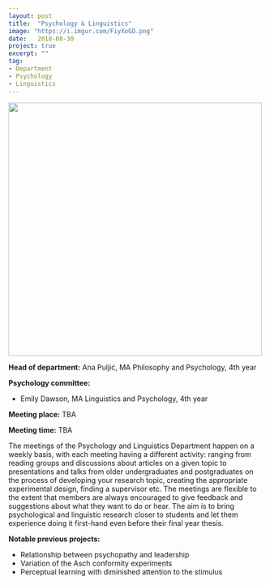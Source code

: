 ```yaml
---
layout: post
title:  "Psychology & Linguistics"
image: "https://i.imgur.com/FiyXoGD.png"
date:   2018-08-30
project: true
excerpt: ""
tag:
- Department
- Psychology
- Linguistics
---
```

<!-- ![jekyll Image](https://i.imgur.com/FiyXoGD.png) -->
 <img src="https://i.imgur.com/FiyXoGD.png" height="500" width="500" >

**Head of department:** Ana Puljić, MA Philosophy and Psychology, 4th year  

**Psychology committee:**  
- Emily Dawson, MA Linguistics and Psychology, 4th year

**Meeting place:**  TBA

**Meeting time:** TBA

The meetings of the Psychology and Linguistics Department happen on a weekly basis, with each meeting having a different activity: ranging from reading groups and discussions about articles on a given topic to presentations and talks from older undergraduates and postgraduates on the process of developing your research topic, creating the appropriate experimental design, finding a supervisor etc. The meetings are flexible to the extent that members are always encouraged to give feedback and suggestions about what they want to do or hear. The aim is to bring psychological and linguistic research closer to students and let them experience doing it first-hand even before their final year thesis.

**Notable previous projects:**  
- Relationship between psychopathy and leadership  
- Variation of the Asch conformity experiments
- Perceptual learning with diminished attention to the stimulus
